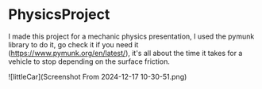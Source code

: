 # PhysicsProject

I made this project for a mechanic physics presentation, I used the pymunk library to do it, go check it if you need it (https://www.pymunk.org/en/latest/), it's all about the time it takes for a vehicle to stop depending on the surface friction.

![littleCar](Screenshot From 2024-12-17 10-30-51.png)
